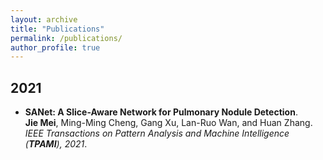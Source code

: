 ```yaml
---
layout: archive
title: "Publications"
permalink: /publications/
author_profile: true
---
```

## 2021
* <b>SANet: A Slice-Aware Network for Pulmonary Nodule Detection</b>. <br>
<b>Jie Mei</b>, Ming-Ming Cheng, Gang Xu, Lan-Ruo Wan, and Huan Zhang. 
<i>IEEE Transactions on Pattern Analysis and Machine Intelligence (**TPAMI**), 2021</i>.<br>
